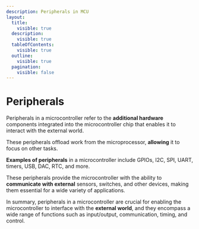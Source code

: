 ```yaml
---
description: Peripherals in MCU
layout:
  title:
    visible: true
  description:
    visible: true
  tableOfContents:
    visible: true
  outline:
    visible: true
  pagination:
    visible: false
---
```


# Peripherals

Peripherals in a microcontroller refer to the **additional hardware** components integrated into the microcontroller chip that enables it to interact with the external world.

These peripherals offload work from the microprocessor, **allowing** it to focus on other tasks.

**Examples of peripherals** in a microcontroller include GPIOs, I2C, SPI, UART, timers, USB, DAC, RTC, and more.

These peripherals provide the microcontroller with the ability to **communicate with external** sensors, switches, and other devices, making them essential for a wide variety of applications.

In summary, peripherals in a microcontroller are crucial for enabling the microcontroller to interface with the **external world**, and they encompass a wide range of functions such as input/output, communication, timing, and control.
